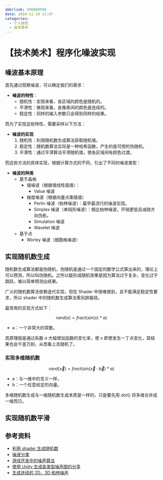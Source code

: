 ```yaml
---
abbrlink: 596080998
date: 2024-11-19 11:47
categories:
  - 个人研究
  - 技术美术
---
```

# 【技术美术】程序化噪波实现

## 噪波基本原理

首先通过观察噪波，可以确定我们的需求：

- **噪波的特性**：
  - 随机性：宏观来看，各区域的颜色是随机的。
  - 平滑性：微观来看，各像素间的颜色是连续的。
  - 稳定性：同样的输入参数只会得到同样的结果。

而为了实现这些特性，需要采样以下方法：

- **噪波的实现**
  1. 随机性：利用随机数生成算法获取随机值。
  2. 稳定性：随机数算法实际是一种哈希函数，产生的是可控的伪随机。
  3. 平滑性：通过平滑算法平滑随机值，使各区域间有颜色过渡。

而这些方法的具体实现，根据计算方式的不同，引出了不同的噪波类型：

- **噪波的种类**
  - 基于晶格
    - 值噪波（根据值线性插值）：
      - Value 噪波
    - 梯度噪波（根据向量点乘插值）
      - Perlin 噪波（柏林噪波）：最早最流行的噪波实现。
      - Simplex 噪波（单纯形噪波）：相比柏林噪波，开销更低且减弱方向伪影。
      - Simulation 噪波
      - Wavelet 噪波
  - 基于点
    - Worley 噪波（细胞格噪波）

## 实现随机数生成

随机数生成算法都是伪随机，伪随机是通过一个固定的数学公式算出来的，理论上可以预测，所以叫伪随机。之所以能形成随机效果是因为算法过于复杂，变化过于跳跃，难以简单预测出结果。

广义的随机数算法依赖迭代实现，但在 Shader 中很难做到，且不能满足稳定性要求，所以 shader 中的随机数生成算法需另辟蹊径。

最常用的实现方式如下：

$$
rand(x) = fract(sin(x) * a)
$$

- a：一个非常大的常数。

其原理就是通过系数 $a$ 大幅增加函数的变化率，使 x 即使发生一丁点变化，其结果也会千差万别，从而看上去随机了。

### 实现多维随机数

$$
rand(\vec{x}) = fract(sin(\vec{x} \cdot \vec{b}) * a)
$$

- a：与一维中的含义一样。
- b：一个任意给定的向量。

多维随机数生成与一维随机数生成本质是一样的，只是要先用 $dot()$ 将多维合并成一维而已。

## 实现随机数平滑

## 参考资料

- [利用 shader 生成随机数](https://blog.csdn.net/qq_23030843/article/details/104353754)
- [噪波分类](https://en.wikipedia.org/wiki/Template:Coherent_noise)
- [游戏开发中的噪声算法](https://www.cnblogs.com/KillerAery/p/10765897.html)
- [使用 Unity 生成各类型噪声图的分享](https://zhuanlan.zhihu.com/p/463369923)
- [生成连续的 2D、3D 柏林噪声](https://zhuanlan.zhihu.com/p/620107368)
